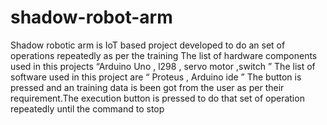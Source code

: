 # shadow-robot-arm
Shadow robotic arm is IoT based project developed to do an set of operations repeatedly as per the training  The list of hardware components used in this projects “Arduino Uno , l298 , servo motor ,switch ”  The list of software used in this project are “ Proteus , Arduino ide ”  The button is pressed and an training data is been got from the user as per their requirement.The execution button is pressed to do that set of operation repeatedly until the command to stop

